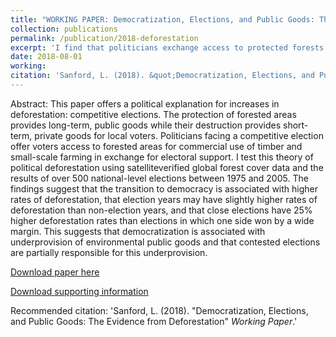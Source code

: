 ```yaml
---
title: "WORKING PAPER: Democratization, Elections, and Public Goods: The Evidence from Deforestation"
collection: publications
permalink: /publication/2018-deforestation
excerpt: 'I find that politicians exchange access to protected forests in exchange for political support, leading to higher rates of deforestation in the months surrounding competitive elections.'
date: 2018-08-01
working:
citation: 'Sanford, L. (2018). &quot;Democratization, Elections, and Public Goods: The Evidence from Deforestation&quot; <i>Working Paper</i>.'
---
```

Abstract:
This paper offers a political explanation for increases in deforestation: competitive elections. The protection of forested areas provides long-term, public goods while their destruction provides short-term, private goods for local voters. Politicians facing a competitive election offer voters access to forested areas for commercial use of timber and small-scale farming in exchange for electoral support. I test this theory of political deforestation using satelliteverified global forest cover data and the results of over 500 national-level elections between 1975 and 2005. The findings suggest that the transition to democracy is associated with higher rates of deforestation, that election years may have slightly higher rates of deforestation than non-election years, and that close elections have 25% higher deforestation rates than elections in which one side won by a wide margin. This suggests that democratization is associated with underprovision of environmental public goods and that contested elections are partially responsible for this underprovision.

[Download paper here](https://github.com/lcsanford/lcsanford.github.io/blob/master/files/Elections_Working.pdf)

[Download supporting information](https://github.com/lcsanford/lcsanford.github.io/blob/master/files/Supporting_Information.pdf)

Recommended citation: 'Sanford, L. (2018). &quot;Democratization, Elections, and Public Goods: The Evidence from Deforestation&quot; <i>Working Paper</i>.'
